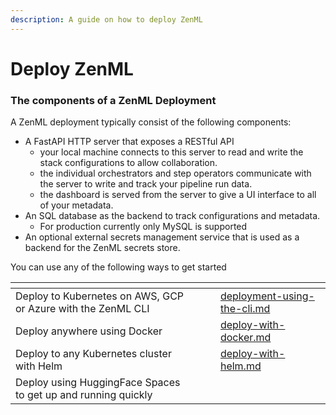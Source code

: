 ```yaml
---
description: A guide on how to deploy ZenML
---
```


# Deploy ZenML

### The components of a ZenML Deployment

A ZenML deployment typically consist of the following components:

* A FastAPI HTTP server that exposes a RESTful API
  * your local machine connects to this server to read and write the stack configurations to allow collaboration.
  * the individual orchestrators and step operators communicate with the server to write and track your pipeline run data.
  * the dashboard is served from the server to give a UI interface to all of your metadata.
* An SQL database as the backend to track configurations and metadata.
  * For production currently only MySQL is supported
* An optional external secrets management service that is used as a backend for the ZenML secrets store.

You can use any of the following ways to get started

<table data-card-size="large" data-view="cards"><thead><tr><th></th><th></th><th></th><th data-hidden data-card-target data-type="content-ref"></th></tr></thead><tbody><tr><td>Deploy to Kubernetes on AWS, GCP or Azure with the ZenML CLI</td><td></td><td></td><td><a href="deployment-using-the-cli.md">deployment-using-the-cli.md</a></td></tr><tr><td>Deploy anywhere using Docker</td><td></td><td></td><td><a href="deploy-with-docker.md">deploy-with-docker.md</a></td></tr><tr><td>Deploy to any Kubernetes cluster with Helm</td><td></td><td></td><td><a href="deploy-with-helm.md">deploy-with-helm.md</a></td></tr><tr><td>Deploy using HuggingFace Spaces to get up and running quickly</td><td></td><td></td><td></td></tr></tbody></table>
